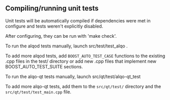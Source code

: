 Compiling/running unit tests
------------------------------------

Unit tests will be automatically compiled if dependencies were met in configure
and tests weren't explicitly disabled.

After configuring, they can be run with 'make check'.

To run the alqod tests manually, launch src/test/test_alqo .

To add more alqod tests, add `BOOST_AUTO_TEST_CASE` functions to the existing
.cpp files in the test/ directory or add new .cpp files that
implement new BOOST_AUTO_TEST_SUITE sections.

To run the alqo-qt tests manually, launch src/qt/test/alqo-qt_test

To add more alqo-qt tests, add them to the `src/qt/test/` directory and
the `src/qt/test/test_main.cpp` file.
